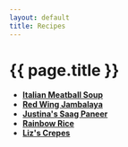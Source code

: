 ```yaml
---
layout: default
title: Recipes
---
```

# {{ page.title }} #
- __[Italian Meatball Soup](/recipes/italian-meatball-soup)__
- __[Red Wing Jambalaya](/recipes/jambalaya)__
- __[Justina's Saag Paneer](/recipes/saag-paneer)__
- __[Rainbow Rice](/recipes/rainbow-rice)__
- __[Liz's Crepes](/recipes/crepes)__
